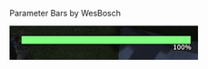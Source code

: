 Parameter Bars by WesBosch

![Parameter Bars Preview](./Preview.gif?raw=true "Parameter Bars Tracker")
